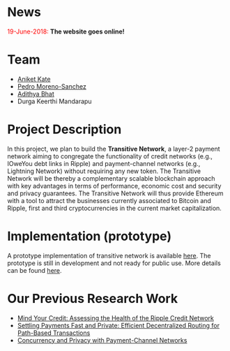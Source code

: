 # News

<span style="color:red">19-June-2018:</span> **The website goes online!**

# Team

* [Aniket Kate](https://www.cs.purdue.edu/homes/akate/)
* [Pedro Moreno-Sanchez](https://www.cs.purdue.edu/homes/pmorenos/)
* [Adithya Bhat](mailto:bhat24@purdue.edu)
* Durga Keerthi Mandarapu


# Project Description
In this project, we plan to build the **Transitive Network**, a layer-2 payment network aiming to congregate the functionality of credit networks (e.g., IOweYou debt links in Ripple) and payment-channel networks (e.g., Lightning Network) without requiring any new token. The Transitive Network will be thereby a complementary scalable blockchain approach with key advantages in terms of performance, economic cost and security and privacy guarantees. The Transitive Network will thus provide Ethereum with a tool to attract the businesses currently associated to Bitcoin and Ripple, first and third cryptocurrencies in the current market capitalization.

# Implementation (prototype)
A prototype implementation of transitive network is available [here](https://github.com/pedrorechez/transitivenetwork). 
The prototype is still in development and not ready for public use.
More details can be found [here](./resources/implementation.md).

# Our Previous Research Work

* [Mind Your Credit: Assessing the Health of the Ripple Credit Network](https://arxiv.org/abs/1706.02358)
* [Settling Payments Fast and Private: Efficient Decentralized Routing for Path-Based Transactions](https://arxiv.org/abs/1709.05748)
* [Concurrency and Privacy with Payment-Channel Networks](https://eprint.iacr.org/2017/820)
